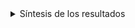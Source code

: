 <details>
<summary>Síntesis de los resultados</summary>
<p>En octubre de 2022, las exportaciones alcanzaron 7.901 millones de dólares y las importaciones, 6.074 millones de dólares. El intercambio comercial (exportaciones más importaciones) aumentó 15,4% en relación con igual mes del año anterior, y alcanzó un monto de 13.975 millones de dólares. La balanza comercial registró un superávit de 1.827 millones de dólares.</p>
<p>Las exportaciones aumentaron 15,1% respecto a igual mes de 2021 (1.038 millones de dólares) debido a un incremento de 6,4% en los precios y de 8,2% en las cantidades. En términos desestacionalizados, las exportaciones ascendieron 7,0%, y la tendencia-ciclo 0,3% con relación a septiembre de 2022. Todos los rubros registraron variaciones positivas: productos primarios (PP), 30,4%; combustibles y  energía (CyE), 21,9%; manufacturas de origen industrial (MOI), 16,7%; y manufacturas de origen agropecuario (MOA), 1,2%.</p>
<p>Las importaciones se incrementaron 15,8% respecto a igual mes del año anterior (827 millones de dólares), como consecuencia de una suba de 7,0% en los precios y de 8,3% en las cantidades. En términos desestacionalizados, las importaciones descendieron 8,4% y la tendencia-ciclo, 2,3% con relación a septiembre de 2022. Todos los usos económicos registraron variaciones positivas, salvo resto, que cayó 42,1%, fundamentalmente por la menor compra de bienes despachados mediante servicios postales (couriers). Vehículos automotores de pasajeros (VA) creció 94,2%; combustibles y lubricantes (CyL), 52,9%; piezas y accesorios para bienes de capital (PyA), 24,2%; bienes de capital (BK), 14,6%; bienes de consumo (BC), 11,6%; y bienes intermedios (BI), 4,8%.</p>
<p>El saldo de la balanza comercial fue de 1.827 millones de dólares, 212 millones de dólares superior al saldo de igual mes del año anterior, período en el cual se había registrado un superávit de 1.615 millones de dólares.</p> 
</details>